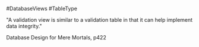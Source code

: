 #DatabaseViews #TableType 

"A validation view is similar to a validation table in that it can help implement data integrity."

Database Design for Mere Mortals, p422